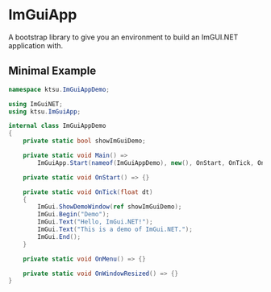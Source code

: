 # ImGuiApp

A bootstrap library to give you an environment to build an ImGUI.NET application with.

## Minimal Example
```csharp
namespace ktsu.ImGuiAppDemo;

using ImGuiNET;
using ktsu.ImGuiApp;

internal class ImGuiAppDemo
{
	private static bool showImGuiDemo;

	private static void Main() =>
		ImGuiApp.Start(nameof(ImGuiAppDemo), new(), OnStart, OnTick, OnMenu, OnWindowResized);

	private static void OnStart() => {}

	private static void OnTick(float dt)
	{
		ImGui.ShowDemoWindow(ref showImGuiDemo);
		ImGui.Begin("Demo");
		ImGui.Text("Hello, ImGui.NET!");
		ImGui.Text("This is a demo of ImGui.NET.");
		ImGui.End();
	}

	private static void OnMenu() => {}

	private static void OnWindowResized() => {}
}

```
